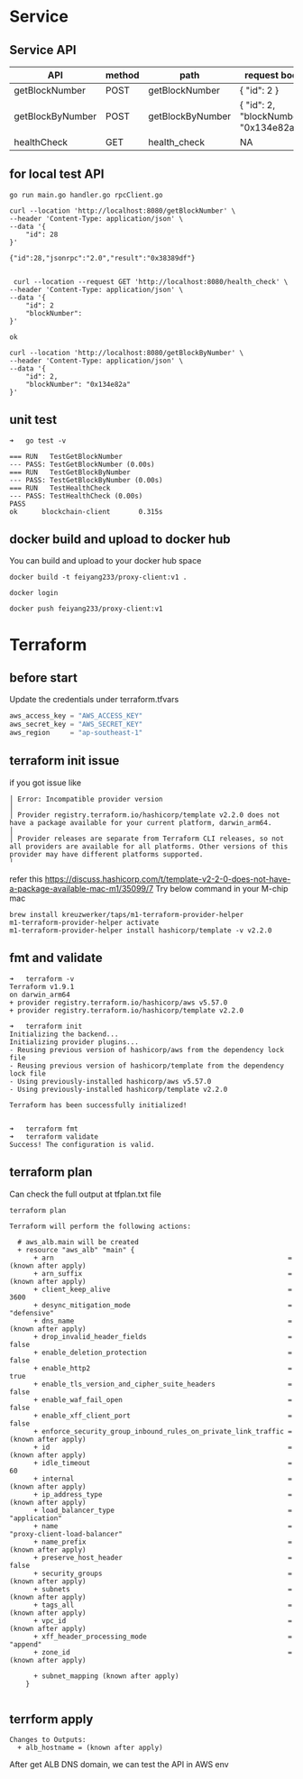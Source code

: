 # Service
## Service API

| API              | method | path | request body                            |
|------------------|--------|------|-----------------------------------------|
| getBlockNumber   | POST   |getBlockNumber      | { "id": 2 }                             |
| getBlockByNumber | POST   |getBlockByNumber      | { "id": 2, "blockNumber": "0x134e82a" } |
| healthCheck      | GET    | health_check     | NA                                      |

## for local test API
```shell
go run main.go handler.go rpcClient.go
```

```shell
curl --location 'http://localhost:8080/getBlockNumber' \
--header 'Content-Type: application/json' \
--data '{
    "id": 28
}'

{"id":28,"jsonrpc":"2.0","result":"0x38389df"}


 curl --location --request GET 'http://localhost:8080/health_check' \
--header 'Content-Type: application/json' \
--data '{
    "id": 2
    "blockNumber":
}'

ok

curl --location 'http://localhost:8080/getBlockByNumber' \
--header 'Content-Type: application/json' \
--data '{
    "id": 2,
    "blockNumber": "0x134e82a"
}'
```

## unit test
```shell
➜   go test -v

=== RUN   TestGetBlockNumber
--- PASS: TestGetBlockNumber (0.00s)
=== RUN   TestGetBlockByNumber
--- PASS: TestGetBlockByNumber (0.00s)
=== RUN   TestHealthCheck
--- PASS: TestHealthCheck (0.00s)
PASS
ok      blockchain-client       0.315s
```

## docker build and upload to docker hub
You can build and upload to your docker hub space
```shell
docker build -t feiyang233/proxy-client:v1 .

docker login

docker push feiyang233/proxy-client:v1
```

# Terraform 
## before start
Update the credentials under terraform.tfvars

```terraform
aws_access_key = "AWS_ACCESS_KEY"
aws_secret_key = "AWS_SECRET_KEY"
aws_region     = "ap-southeast-1"
```


## terraform init issue
if you got issue like
```shell
│ Error: Incompatible provider version
│ 
│ Provider registry.terraform.io/hashicorp/template v2.2.0 does not have a package available for your current platform, darwin_arm64.
│ 
│ Provider releases are separate from Terraform CLI releases, so not all providers are available for all platforms. Other versions of this provider may have different platforms supported.
╵
```
refer this https://discuss.hashicorp.com/t/template-v2-2-0-does-not-have-a-package-available-mac-m1/35099/7
Try below command in your M-chip mac
```shell
brew install kreuzwerker/taps/m1-terraform-provider-helper
m1-terraform-provider-helper activate
m1-terraform-provider-helper install hashicorp/template -v v2.2.0
```

## fmt and validate
```shell
➜   terraform -v
Terraform v1.9.1
on darwin_arm64
+ provider registry.terraform.io/hashicorp/aws v5.57.0
+ provider registry.terraform.io/hashicorp/template v2.2.0

➜   terraform init 
Initializing the backend...
Initializing provider plugins...
- Reusing previous version of hashicorp/aws from the dependency lock file
- Reusing previous version of hashicorp/template from the dependency lock file
- Using previously-installed hashicorp/aws v5.57.0
- Using previously-installed hashicorp/template v2.2.0

Terraform has been successfully initialized!


➜   terraform fmt
➜   terraform validate 
Success! The configuration is valid.

```

## terraform plan
Can check the full output at tfplan.txt file
```shell
terraform plan

Terraform will perform the following actions:

  # aws_alb.main will be created
  + resource "aws_alb" "main" {
      + arn                                                          = (known after apply)
      + arn_suffix                                                   = (known after apply)
      + client_keep_alive                                            = 3600
      + desync_mitigation_mode                                       = "defensive"
      + dns_name                                                     = (known after apply)
      + drop_invalid_header_fields                                   = false
      + enable_deletion_protection                                   = false
      + enable_http2                                                 = true
      + enable_tls_version_and_cipher_suite_headers                  = false
      + enable_waf_fail_open                                         = false
      + enable_xff_client_port                                       = false
      + enforce_security_group_inbound_rules_on_private_link_traffic = (known after apply)
      + id                                                           = (known after apply)
      + idle_timeout                                                 = 60
      + internal                                                     = (known after apply)
      + ip_address_type                                              = (known after apply)
      + load_balancer_type                                           = "application"
      + name                                                         = "proxy-client-load-balancer"
      + name_prefix                                                  = (known after apply)
      + preserve_host_header                                         = false
      + security_groups                                              = (known after apply)
      + subnets                                                      = (known after apply)
      + tags_all                                                     = (known after apply)
      + vpc_id                                                       = (known after apply)
      + xff_header_processing_mode                                   = "append"
      + zone_id                                                      = (known after apply)

      + subnet_mapping (known after apply)
    }


```
## terrform apply
```shell
Changes to Outputs:
  + alb_hostname = (known after apply)
```
After get ALB DNS domain, we can test the API in AWS env